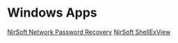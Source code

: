 # Windows Apps

[NirSoft Network Password Recovery](https://www.nirsoft.net/utils/network_password_recovery.html)
[NirSoft ShellExView](https://www.nirsoft.net/utils/shexview.html)